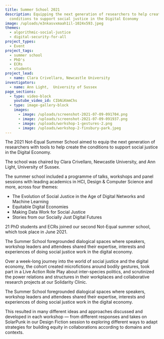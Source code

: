 ```yaml
---
title: Summer School 2021
description: Equipping the next generation of researchers to help create the
  conditions to support social justice in the Digital Economy
image: /uploads/e3nkasvxmaah1il-1024x593.jpeg
themes:
  - algorithmic-social-justice
  - digital-security-for-all
project_types:
  - Event
project_tags:
  - summer school
  - PhD's
  - ECRs
  - students
project_lead:
  - name: Clara Crivellaro, Newcastle University
investigators:
  - name: Ann Light,  University of Sussex
page_sections:
  - type: video-block
    youtube_video_id: CIbNiKmmChs
  - type: image-gallery-block
    images:
      - image: /uploads/screenshot-2021-07-09-091704.png
      - image: /uploads/screenshot-2021-07-09-091937.png
      - image: /uploads/workshop-1-gestures-2.png
      - image: /uploads/workshop-2-finsbury-park.jpeg
---
```

The 2021 Not-Equal Summer School aimed to equip the next generation of researchers with tools to help create the conditions to support social justice in the Digital Economy. 

The school was chaired by Clara Crivellaro, Newcastle University, and Ann Light, University of Sussex.

The summer school included a programme of talks, workshops and panel sessions with leading academics in HCI, Design & Computer Science and more, across four themes:

* The Evolution of Social Justice in the Age of Digital Networks and Machine Learning
* Equitable Digital Economies
* Making Data Work for Social Justice
* Stories from our Socially Just Digital Futures  

21 PhD students and ECRs joined our second Not-Equal summer school, which took place in June 2021.

The Summer School foregrounded dialogical spaces where speakers, workshop leaders and attendees shared their expertise, interests and experiences of doing social justice work in the digital economy.   

Over a week-long journey into the world of social justice and the digital economy, the cohort created microfictions around bodily gestures, took part in a Live Action Role Play about inter-species politics, and scrutinized the power relations and structures in their workplaces and collaborative research projects at our Solidarity Clinic.

The Summer School foregrounded dialogical spaces where speakers, workshop leaders and attendees shared their expertise, interests and experiences of doing social justice work in the digital economy.  

This resulted in many different ideas and approaches discussed and developed in each workshop — from different responses and takes on SolarPunk in our Design Fiction session to exploring different ways to adapt strategies for building equity in collaborations according to domains and contexts.